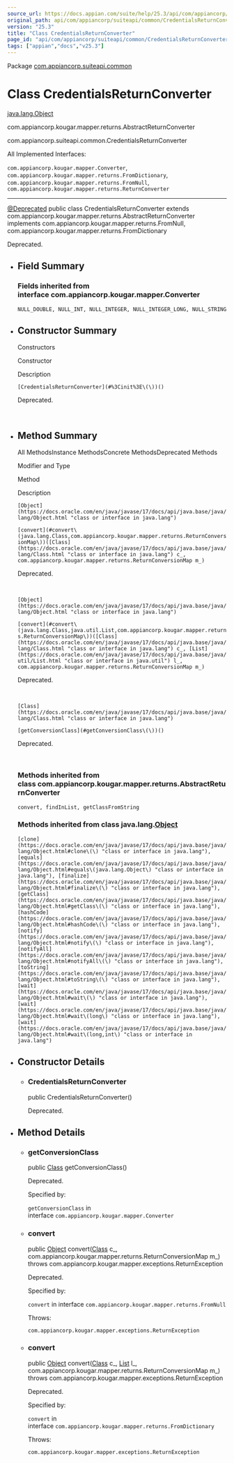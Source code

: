 ```yaml
---
source_url: https://docs.appian.com/suite/help/25.3/api/com/appiancorp/suiteapi/common/CredentialsReturnConverter.html
original_path: api/com/appiancorp/suiteapi/common/CredentialsReturnConverter.html
version: "25.3"
title: "Class CredentialsReturnConverter"
page_id: "api/com/appiancorp/suiteapi/common/CredentialsReturnConverter"
tags: ["appian","docs","v25.3"]
---
```



Package [com.appiancorp.suiteapi.common](package-summary.html)

# Class CredentialsReturnConverter

[java.lang.Object](https://docs.oracle.com/en/java/javase/17/docs/api/java.base/java/lang/Object.html "class or interface in java.lang")

com.appiancorp.kougar.mapper.returns.AbstractReturnConverter

com.appiancorp.suiteapi.common.CredentialsReturnConverter

All Implemented Interfaces:

`com.appiancorp.kougar.mapper.Converter`, `com.appiancorp.kougar.mapper.returns.FromDictionary`, `com.appiancorp.kougar.mapper.returns.FromNull`, `com.appiancorp.kougar.mapper.returns.ReturnConverter`

* * *

[@Deprecated](https://docs.oracle.com/en/java/javase/17/docs/api/java.base/java/lang/Deprecated.html "class or interface in java.lang") public class CredentialsReturnConverter extends com.appiancorp.kougar.mapper.returns.AbstractReturnConverter implements com.appiancorp.kougar.mapper.returns.FromNull, com.appiancorp.kougar.mapper.returns.FromDictionary

Deprecated.

-   ## Field Summary

    ### Fields inherited from interface com.appiancorp.kougar.mapper.Converter

    `NULL_DOUBLE, NULL_INT, NULL_INTEGER, NULL_INTEGER_LONG, NULL_STRING`

-   ## Constructor Summary

    Constructors

    Constructor

    Description

    `[CredentialsReturnConverter](#%3Cinit%3E\(\))()`

    Deprecated.

     

-   ## Method Summary

    All MethodsInstance MethodsConcrete MethodsDeprecated Methods

    Modifier and Type

    Method

    Description

    `[Object](https://docs.oracle.com/en/java/javase/17/docs/api/java.base/java/lang/Object.html "class or interface in java.lang")`

    `[convert](#convert\(java.lang.Class,com.appiancorp.kougar.mapper.returns.ReturnConversionMap\))([Class](https://docs.oracle.com/en/java/javase/17/docs/api/java.base/java/lang/Class.html "class or interface in java.lang") c_, com.appiancorp.kougar.mapper.returns.ReturnConversionMap m_)`

    Deprecated.

     

    `[Object](https://docs.oracle.com/en/java/javase/17/docs/api/java.base/java/lang/Object.html "class or interface in java.lang")`

    `[convert](#convert\(java.lang.Class,java.util.List,com.appiancorp.kougar.mapper.returns.ReturnConversionMap\))([Class](https://docs.oracle.com/en/java/javase/17/docs/api/java.base/java/lang/Class.html "class or interface in java.lang") c_, [List](https://docs.oracle.com/en/java/javase/17/docs/api/java.base/java/util/List.html "class or interface in java.util") l_, com.appiancorp.kougar.mapper.returns.ReturnConversionMap m_)`

    Deprecated.

     

    `[Class](https://docs.oracle.com/en/java/javase/17/docs/api/java.base/java/lang/Class.html "class or interface in java.lang")`

    `[getConversionClass](#getConversionClass\(\))()`

    Deprecated.

     

    ### Methods inherited from class com.appiancorp.kougar.mapper.returns.AbstractReturnConverter

    `convert, findInList, getClassFromString`

    ### Methods inherited from class java.lang.[Object](https://docs.oracle.com/en/java/javase/17/docs/api/java.base/java/lang/Object.html "class or interface in java.lang")

    `[clone](https://docs.oracle.com/en/java/javase/17/docs/api/java.base/java/lang/Object.html#clone\(\) "class or interface in java.lang"), [equals](https://docs.oracle.com/en/java/javase/17/docs/api/java.base/java/lang/Object.html#equals\(java.lang.Object\) "class or interface in java.lang"), [finalize](https://docs.oracle.com/en/java/javase/17/docs/api/java.base/java/lang/Object.html#finalize\(\) "class or interface in java.lang"), [getClass](https://docs.oracle.com/en/java/javase/17/docs/api/java.base/java/lang/Object.html#getClass\(\) "class or interface in java.lang"), [hashCode](https://docs.oracle.com/en/java/javase/17/docs/api/java.base/java/lang/Object.html#hashCode\(\) "class or interface in java.lang"), [notify](https://docs.oracle.com/en/java/javase/17/docs/api/java.base/java/lang/Object.html#notify\(\) "class or interface in java.lang"), [notifyAll](https://docs.oracle.com/en/java/javase/17/docs/api/java.base/java/lang/Object.html#notifyAll\(\) "class or interface in java.lang"), [toString](https://docs.oracle.com/en/java/javase/17/docs/api/java.base/java/lang/Object.html#toString\(\) "class or interface in java.lang"), [wait](https://docs.oracle.com/en/java/javase/17/docs/api/java.base/java/lang/Object.html#wait\(\) "class or interface in java.lang"), [wait](https://docs.oracle.com/en/java/javase/17/docs/api/java.base/java/lang/Object.html#wait\(long\) "class or interface in java.lang"), [wait](https://docs.oracle.com/en/java/javase/17/docs/api/java.base/java/lang/Object.html#wait\(long,int\) "class or interface in java.lang")`

-   ## Constructor Details

    -   ### CredentialsReturnConverter

        public CredentialsReturnConverter()

        Deprecated.

-   ## Method Details

    -   ### getConversionClass

        public [Class](https://docs.oracle.com/en/java/javase/17/docs/api/java.base/java/lang/Class.html "class or interface in java.lang") getConversionClass()

        Deprecated.

        Specified by:

        `getConversionClass` in interface `com.appiancorp.kougar.mapper.Converter`

    -   ### convert

        public [Object](https://docs.oracle.com/en/java/javase/17/docs/api/java.base/java/lang/Object.html "class or interface in java.lang") convert([Class](https://docs.oracle.com/en/java/javase/17/docs/api/java.base/java/lang/Class.html "class or interface in java.lang") c\_, com.appiancorp.kougar.mapper.returns.ReturnConversionMap m\_) throws com.appiancorp.kougar.mapper.exceptions.ReturnException

        Deprecated.

        Specified by:

        `convert` in interface `com.appiancorp.kougar.mapper.returns.FromNull`

        Throws:

        `com.appiancorp.kougar.mapper.exceptions.ReturnException`

    -   ### convert

        public [Object](https://docs.oracle.com/en/java/javase/17/docs/api/java.base/java/lang/Object.html "class or interface in java.lang") convert([Class](https://docs.oracle.com/en/java/javase/17/docs/api/java.base/java/lang/Class.html "class or interface in java.lang") c\_, [List](https://docs.oracle.com/en/java/javase/17/docs/api/java.base/java/util/List.html "class or interface in java.util") l\_, com.appiancorp.kougar.mapper.returns.ReturnConversionMap m\_) throws com.appiancorp.kougar.mapper.exceptions.ReturnException

        Deprecated.

        Specified by:

        `convert` in interface `com.appiancorp.kougar.mapper.returns.FromDictionary`

        Throws:

        `com.appiancorp.kougar.mapper.exceptions.ReturnException`